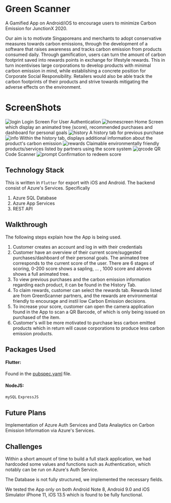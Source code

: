 # Green Scanner

A Gamified App on Android/iOS to encourage users to minimize Carbon Emission for JunctionX 2020.

Our aim is to motivate Singaporeans and merchants to adopt conservative measures towards carbon emissions, through the development of a software that raises awareness and tracks carbon emission from products consumed daily. Through gamification, users can turn the amount of carbon footprint saved into rewards points in exchange for lifestyle rewards.  This in turn incentivises large corporations to develop products with minimal carbon emission in mind,  while establishing a concrete position for Corporate Social Responsibility. Retailers would also be able track the carbon footprints of their products and strive towards mitigating the adverse effects on the environment.


# ScreenShots

![login](screenshots/login.jpg)
Login Screen For User Authentication
![homescreen](screenshots/home.jpg)
Home Screen which display an animated tree (score), recommended purchases and dashboard for personal goals
![history](screenshots/history.jpg)
A history tab for previous purchase
![info](screenshots/info.jpg)
Within the history tab, displays additional information about the product's carbon emission
![rewards](screenshots/rewards.jpg)
Claimable environmentally friendly products/services listed by partners using the score system
![qrcode](screenshots/qrscan.jpg)
QR Code Scanner
![prompt](screenshots/prompt.jpg)
Confirmation to redeem score

## Technology Stack

This is written in ```Flutter``` for export with iOS and Android. The backend consist of Azure's Services. Specifically

1. Azure SQL Database
2. Azure App Services
3. REST API

## Walkthrough

The following steps explain how the App is being used.

1. Customer creates an account and log in with their credentials
2. Customer have an overview of their current score/suggested purchases/dashboard of their personal goals. The animated tree corresponds to the current score of the user. There are 6 stages of scoring, 0-200 score shows a sapling, ... , 1000 score and aboves shows a full animated tree.
3. To view previous purchases and the carbon emission information regarding each product, it can be found in the History Tab.
4. To claim rewards, customer can select the rewards tab. Rewards listed are from GreenScanner partners, and the rewards are environmental friendly to encourage and instil low Carbon Emission decisions.
5. To increase your score, customer can open the camera application found in the App to scan a QR Barcode, of which is only being issued on purchased of the item.
6. Customer's will be more motivated to purchase less carbon emitted products which in return will cause corporations to produce less carbon emission products.

## Packages Used

#### Flutter:

Found in the [pubspec.yaml](./pubspec.yaml) file.

#### NodeJS:

```mySQL```
```ExpressJS```

## Future Plans

Implementation of Azure Auth Services and Data Analaytics on Carbon Emission Information via Azure's Services.

## Challenges

Within a short amount of time to build a full stack application, we had hardcoded some values and functions such as Authentication, which notably can be run on Azure's Auth Service.

The Database is not fully structured, we implemented the necessary fields.

We tested the App only on both Android Note 8, Android 9.0 and iOS Simulator iPhone 11, iOS 13.5 which is found to be fully functional.

